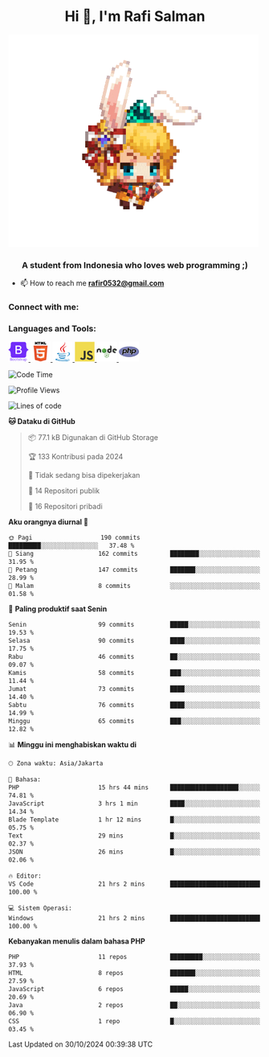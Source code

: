 <h1 align="center">Hi 👋, I'm Rafi Salman</h1>
<img src="img/lp.gif" /> 
<h3 align="center">A student from Indonesia who loves web programming ;)</h3>

- 📫 How to reach me **rafir0532@gmail.com**

<h3 align="left">Connect with me:</h3>
<p align="left">
</p>

<h3 align="left">Languages and Tools:</h3>
<p align="left"> <a href="https://getbootstrap.com" target="_blank" rel="noreferrer"> <img src="https://raw.githubusercontent.com/devicons/devicon/master/icons/bootstrap/bootstrap-plain-wordmark.svg" alt="bootstrap" width="40" height="40"/> </a> <a href="https://www.w3.org/html/" target="_blank" rel="noreferrer"> <img src="https://raw.githubusercontent.com/devicons/devicon/master/icons/html5/html5-original-wordmark.svg" alt="html5" width="40" height="40"/> </a> <a href="https://www.java.com" target="_blank" rel="noreferrer"> <img src="https://raw.githubusercontent.com/devicons/devicon/master/icons/java/java-original.svg" alt="java" width="40" height="40"/> </a> <a href="https://developer.mozilla.org/en-US/docs/Web/JavaScript" target="_blank" rel="noreferrer"> <img src="https://raw.githubusercontent.com/devicons/devicon/master/icons/javascript/javascript-original.svg" alt="javascript" width="40" height="40"/> </a> <a href="https://nodejs.org" target="_blank" rel="noreferrer"> <img src="https://raw.githubusercontent.com/devicons/devicon/master/icons/nodejs/nodejs-original-wordmark.svg" alt="nodejs" width="40" height="40"/> </a> <a href="https://www.php.net" target="_blank" rel="noreferrer"> <img src="https://raw.githubusercontent.com/devicons/devicon/master/icons/php/php-original.svg" alt="php" width="40" height="40"/> </a> </p>

<!--START_SECTION:waka-->
![Code Time](http://img.shields.io/badge/Code%20Time-206%20hrs%2050%20mins-blue)

![Profile Views](http://img.shields.io/badge/Profil%20dilihat-0-blue)

![Lines of code](https://img.shields.io/badge/Sejak%20Hello%20World%20aku%20telah%20menulis-948.7%20thousand%20baris%20kode-blue)

**🐱 Dataku di GitHub** 

> 📦 77.1 kB Digunakan di GitHub Storage 
 > 
> 🏆 133 Kontribusi pada 2024
 > 
> 🚫 Tidak sedang bisa dipekerjakan
 > 
> 📜 14 Repositori publik 
 > 
> 🔑 16 Repositori pribadi 
 > 
**Aku orangnya diurnal 🐤** 

```text
🌞 Pagi                   190 commits         █████████░░░░░░░░░░░░░░░░   37.48 % 
🌆 Siang                  162 commits         ████████░░░░░░░░░░░░░░░░░   31.95 % 
🌃 Petang                 147 commits         ███████░░░░░░░░░░░░░░░░░░   28.99 % 
🌙 Malam                  8 commits           ░░░░░░░░░░░░░░░░░░░░░░░░░   01.58 % 
```
📅 **Paling produktif saat Senin** 

```text
Senin                    99 commits          █████░░░░░░░░░░░░░░░░░░░░   19.53 % 
Selasa                   90 commits          ████░░░░░░░░░░░░░░░░░░░░░   17.75 % 
Rabu                     46 commits          ██░░░░░░░░░░░░░░░░░░░░░░░   09.07 % 
Kamis                    58 commits          ███░░░░░░░░░░░░░░░░░░░░░░   11.44 % 
Jumat                    73 commits          ████░░░░░░░░░░░░░░░░░░░░░   14.40 % 
Sabtu                    76 commits          ████░░░░░░░░░░░░░░░░░░░░░   14.99 % 
Minggu                   65 commits          ███░░░░░░░░░░░░░░░░░░░░░░   12.82 % 
```


📊 **Minggu ini menghabiskan waktu di** 

```text
🕑︎ Zona waktu: Asia/Jakarta

💬 Bahasa: 
PHP                      15 hrs 44 mins      ███████████████████░░░░░░   74.81 % 
JavaScript               3 hrs 1 min         ████░░░░░░░░░░░░░░░░░░░░░   14.34 % 
Blade Template           1 hr 12 mins        █░░░░░░░░░░░░░░░░░░░░░░░░   05.75 % 
Text                     29 mins             █░░░░░░░░░░░░░░░░░░░░░░░░   02.37 % 
JSON                     26 mins             █░░░░░░░░░░░░░░░░░░░░░░░░   02.06 % 

🔥 Editor: 
VS Code                  21 hrs 2 mins       █████████████████████████   100.00 % 

💻 Sistem Operasi: 
Windows                  21 hrs 2 mins       █████████████████████████   100.00 % 
```

**Kebanyakan menulis dalam bahasa PHP** 

```text
PHP                      11 repos            █████████░░░░░░░░░░░░░░░░   37.93 % 
HTML                     8 repos             ███████░░░░░░░░░░░░░░░░░░   27.59 % 
JavaScript               6 repos             █████░░░░░░░░░░░░░░░░░░░░   20.69 % 
Java                     2 repos             ██░░░░░░░░░░░░░░░░░░░░░░░   06.90 % 
CSS                      1 repo              █░░░░░░░░░░░░░░░░░░░░░░░░   03.45 % 
```




 Last Updated on 30/10/2024 00:39:38 UTC
<!--END_SECTION:waka-->
